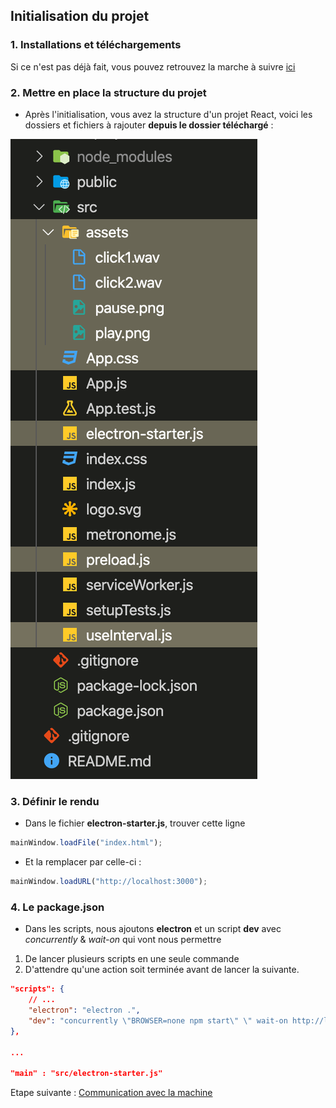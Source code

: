 ## Initialisation du projet

### 1. Installations et téléchargements

Si ce n'est pas déjà fait, vous pouvez retrouvez la marche à suivre [ici](https://github.com/terencehecq/workshop_react_electron/tree/terence#Avant-le-workshop)

### 2. Mettre en place la structure du projet

- Après l'initialisation, vous avez la structure d'un projet React, voici les dossiers et fichiers à rajouter **depuis le dossier téléchargé** :

![Structure des fichiers](structure.png)

<!--
        |- node_modules
        |- public
        |- src
            |- assets             <--
                - click1.wav          <--
                - click2.wav          <--
                - play.png            <--
                - pause.png           <--
            - App.css                <-- (remplacer)
            - electron-starter.js    <--
            - preload.js             <--
            - useInterval.js         <--
            - ...
        - .gitignore
        - package.json
        - README.md
 -->

### 3. Définir le rendu

- Dans le fichier **electron-starter.js**, trouver cette ligne

```javascript
mainWindow.loadFile("index.html");
```

- Et la remplacer par celle-ci :

```javascript
mainWindow.loadURL("http://localhost:3000");
```

### 4. Le package.json

- Dans les scripts, nous ajoutons **electron** et un script **dev** avec _concurrently_ & _wait-on_ qui vont nous permettre

1. De lancer plusieurs scripts en une seule commande
2. D'attendre qu'une action soit terminée avant de lancer la suivante.

```json
"scripts": {
    // ...
    "electron": "electron .",
    "dev": "concurrently \"BROWSER=none npm start\" \" wait-on http://localhost:3000 && npm run electron\""
},

...

"main" : "src/electron-starter.js"
```

Etape suivante : [Communication avec la machine](https://github.com/terencehecq/workshop_react_electron/tree/terence/2.Communication)
